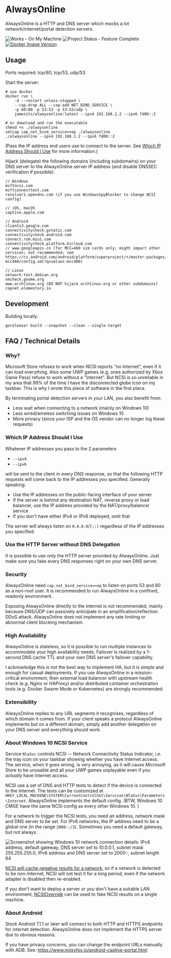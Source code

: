 # AlwaysOnline

AlwaysOnline is a HTTP and DNS server which mocks a lot network/internet/portal detection servers.

![Works - On My Machine](https://img.shields.io/badge/Works-On_My_Machine-2ea44f)
![Project Status - Feature Complete](https://img.shields.io/badge/Project_Status-Feature_Complete-2ea44f)
[![Docker Image Version](https://img.shields.io/docker/v/jamesits/alwaysonline?label=Docker%20Hub)](http://hub.docker.com/r/jamesits/alwaysonline)

## Usage

Ports required: tcp/80, tcp/53, udp/53.

Start the server:

```shell script
# use docker
docker run \
    -d --restart unless-stopped \
    --cap-drop ALL --cap-add NET_BIND_SERVICE \
    -p 80:80 -p 53:53 -p 53:53/udp \
    jamesits/alwaysonline:latest --ipv4 192.168.1.2 --ipv6 fd00::2

# or download and run the executable
chmod +x ./alwaysonline
setcap cap_net_bind_service=+ep ./alwaysonline
./alwaysonline --ipv4 192.168.1.2 --ipv6 fd00::2
```

(Pass the IP address end users use to connect to the server. See [Which IP Address Should I Use](#which-ip-address-should-i-use) for more information.)

Hijack (delegate) the following domains (including subdomains) on your DNS server to the AlwaysOnline server IP address (and disable DNSSEC verification if possible):

```
// Windows
msftncsi.com
msftconnecttest.com
resolver1.opendns.com (if you use WindowsSpyBlocker to change NCSI config)

// iOS, macOS
captive.apple.com

// Android
clients3.google.com
connectivitycheck.gstatic.com
connectivitycheck.android.com
connect.rom.miui.com
connectivitycheck.platform.hicloud.com
// www.googleapis.cn (for MCC=460 sim cards only; might impact other services; not recommended; see https://cs.android.com/android/platform/superproject/+/master:packages/modules/NetworkStack/res/values-mcc460/config.xml?q=values-mcc460)

// Linux
network-test.debian.org
nmcheck.gnome.org
www.archlinux.org (DO NOT hijack archlinux.org or other subdomains)
capnet.elementary.io
```

## Development

Building locally:

```shell
goreleaser build --snapshot --clean --single-target
```

## FAQ / Technical Details

### Why?

Microsoft Store refuses to work when NCSI reports "no Internet", even if it can load everything. Also some UWP games (e.g. ones authorized by Xbox Game Pass) refuse to work without a "Internet". But NCSI is so unreliable in my area that 99% of the time I have the disconnected globe icon on my taskbar. This is why I wrote this piece of software in the first place.

By terminating portal detection servers in your LAN, you also benefit from:

* Less wait when connecting to a network (mainly on Windows 10)
* Less wired/wireless switching issues on Windows 10
* More privacy (since your ISP and the OS vendor can no longer log these requests)

### Which IP Address Should I Use

Whatever IP addresses you pass to the 2 parameters

* `--ipv4`
* `--ipv6`

will be sent to the client in every DNS response, so that the following HTTP requests will come back to the IP addresses you specified. Generally speaking:

* Use the IP addresses on the public-facing interface of your server
* If the server is behind any destination NAT, reverse proxy or load balancer, use the IP address provided by the NAT/proxy/balancer service
* If you don't have either IPv4 or IPv6 deployed, omit that

The server will always listen on `0.0.0.0`/`[::]` regardless of the IP addresses you specified.

### Use the HTTP Server without DNS Delegation

It is possible to use only the HTTP server provided by AlwaysOnline. Just make sure you fake every DNS responses right on your own DNS server.

### Security

AlwaysOnline need `cap_net_bind_service=+ep` to listen on ports 53 and 80 as a non-root user. It is recommended to run AlwaysOnline in a confined, readonly environment.

Exposing AlwaysOnline directly to the internet is not recommended, mainly because DNS/UDP can passively anticipate in an amplification/reflection DDoS attack. AlwaysOnline does not implement any rate limiting or abnormal client blocking mechanism.

### High Availability

AlwaysOnline is stateless, so it is possible to run multiple instances to accommodate your high availability needs. Failover is realized by a 1-second DNS cache TTL and your own DNS server's failover capability.

I acknowledge this is not the best way to implement HA, but it is simple and enough for casual deployments. If you use AlwaysOnline in a mission-critical environment, then external load balancer with upstream health check (e.g. Nginx or HAProxy) and/or distributed container orchestration tools (e.g. Docker Swarm Mode or Kubernetes) are strongly recommended.

### Extensibility

AlwaysOnline replies to any URL segments it recognizes, regardless of which domain it comes from. If your client speaks a protocol AlwaysOnline implements but on a different domain, simply add another delegation on your DNS server and everything should work.

### About Windows 10 NCSI Service

Service `NlaSvc` controls NCSI -- Network Connectivity Status Indicator, i.e. the tray icon on your taskbar showing whether you have Internet access. The service, when it goes wrong, is very annoying, as it will cause Microsoft Store to be unusable and all your UWP games unplayable even if you *actually* have Internet access.

NCSI use a set of DNS and HTTP tests to detect if the device is connected to the Internet. The tests can be customized at `HKEY_LOCAL_MACHINE\SYSTEM\CurrentControlSet\Services\NlaSvc\Parameters\Internet`. AlwaysOnline implements the default config. (BTW, Windows 10 CMGE have the same NCSI config as every other Windows 10. )

For a network to trigger the NCSI tests, you need an address, network mask and DNS server to be set. For IPv6 networks, the IP address need to be a global one (in the range `2000::/3`). Sometimes you need a default gateway, but not always.

![Screenshot showing Windows 10 network connection details: IPv4 address, default gateway, DNS server set to 10.0.0.1, subnet mask 255.255.255.0; IPv6 address and DNS server set to 2000::, subnet length 64](doc/assets/windows10_20h2_ncsi.png)

[NCSI will cache negative results for a network](https://web.archive.org/web/20230815184404/https://learn.microsoft.com/en-us/answers/questions/400385/network-location-awareness-not-detecting-domain-ne), so if a network is detected to be non-Internet, NCSI will not test it for a long period, even if the network adapter is disabled then re-enabled.

If you don't want to deploy a server or you don't have a suitable LAN environment, [NCSIOverride](https://github.com/dantmnf/NCSIOverride) can be used to fake NCSI results on a single machine.

### About Android

Stock Android 7.1.1 or later will connect to both HTTP and HTTPS endpoints for internet detection. AlwaysOnline does not implement the HTTPS server due to obvious reasons.

If you have privacy concerns, you can change the endpoint URLs manually with ADB. See: https://www.noisyfox.io/android-captive-portal.html
